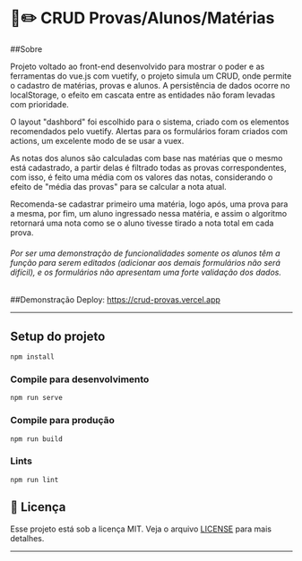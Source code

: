 #  📓✏️ CRUD Provas/Alunos/Matérias

##Sobre

Projeto voltado ao front-end desenvolvido para mostrar o poder e as ferramentas do vue.js com vuetify, o projeto simula um CRUD, onde permite o cadastro de matérias, provas e alunos. A persistência de dados ocorre no localStorage, o efeito em cascata entre as entidades não foram levadas com prioridade.

O layout "dashbord" foi escolhido para o sistema, criado com os elementos recomendados pelo vuetify. Alertas para os formulários foram criados com actions, um excelente modo de se usar a vuex.

As notas dos alunos são calculadas com base nas matérias que o mesmo está cadastrado, a partir delas é filtrado todas as provas correspondentes, com isso, é feito uma média com os valores das notas, considerando o efeito de "média das provas" para se calcular a nota atual.

Recomenda-se cadastrar primeiro uma matéria, logo após, uma prova para a mesma, por fim, um aluno ingressado nessa matéria, e assim o algoritmo retornará uma nota como se o aluno tivesse tirado a nota total em cada prova.

###### Por ser uma demonstração de funcionalidades somente os alunos têm a função para serem editados (adicionar aos demais formulários não será difícil), e os formulários não apresentam uma forte validação dos dados.

##Demonstração
Deploy: https://crud-provas.vercel.app

------------

## Setup do projeto
```
npm install
```

### Compile  para desenvolvimento
```
npm run serve
```

### Compile para produção
```
npm run build
```

### Lints
```
npm run lint
```

## :memo: Licença

Esse projeto está sob a licença MIT. Veja o arquivo [LICENSE](LICENSE) para mais detalhes.

---

